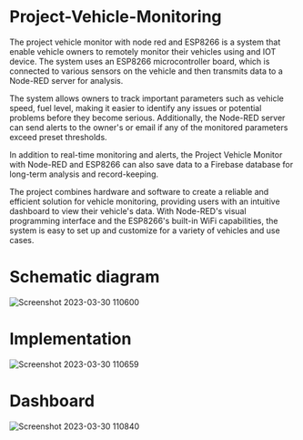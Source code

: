 # Project-Vehicle-Monitoring

The project vehicle monitor with node red and ESP8266 is a system that enable vehicle owners to remotely monitor their vehicles using and IOT device. The system uses an ESP8266 microcontroller board, which is connected to various sensors on the vehicle and then transmits data to a Node-RED server for analysis.

The system allows owners to track important parameters such as vehicle speed, fuel level, making it easier to identify any issues or potential problems before they become serious. Additionally, the Node-RED server can send alerts to the owner's or email if any of the monitored parameters exceed preset thresholds.

In addition to real-time monitoring and alerts, the Project Vehicle Monitor with Node-RED and ESP8266 can also save data to a Firebase database for long-term analysis and record-keeping.

The project combines hardware and software to create a reliable and efficient solution for vehicle monitoring, providing users with an intuitive dashboard to view their vehicle's data. With Node-RED's visual programming interface and the ESP8266's built-in WiFi capabilities, the system is easy to set up and customize for a variety of vehicles and use cases.

# Schematic diagram
![Screenshot 2023-03-30 110600](https://user-images.githubusercontent.com/79251871/228726502-2aeea795-4c9f-4845-beaf-4921ccdfed3b.jpg)

# Implementation
![Screenshot 2023-03-30 110659](https://user-images.githubusercontent.com/79251871/228726643-6b06e42f-2a81-41a9-aba7-f89d75d3f9f4.jpg)

# Dashboard
![Screenshot 2023-03-30 110840](https://user-images.githubusercontent.com/79251871/228726841-81dd4fb4-db85-4166-92ef-b18e0a10aa1b.jpg)
